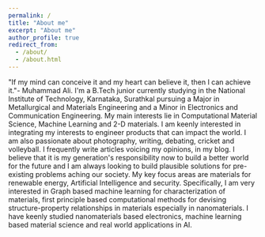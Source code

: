 ```yaml
---
permalink: /
title: "About me"
excerpt: "About me"
author_profile: true
redirect_from: 
  - /about/
  - /about.html
---
```


"If my mind can conceive it and my heart can believe it, then I can achieve it."- Muhammad Ali.
I'm a B.Tech junior currently studying in the National Institute of Technology, Karnataka, Surathkal pursuing a Major in Metallurgical and Materials Engineering and a Minor in Electronics and Communication Engineering. My main interests lie in Computational Material Science, Machine Learning and 2-D materials. I am keenly interested in integrating my interests to engineer products that can impact the world. I am also passionate about photography, writing, debating, cricket and volleyball. I frequently write articles voicing my opinions, in my blog. I believe that it is my generation's responsibility now to build a better world for the future and I am always looking to build plausible solutions for pre-existing problems aching our society. My key focus areas are materials for renewable energy, Artificial Intelligence and security. Specifically, I am very interested in Graph based machine learning for characterization of materials, first principle based computational methods for devising structure-property relationships in materials especially in nanomaterials. I have keenly studied nanomaterials based electronics, machine learning based material science and real world applications in AI.
